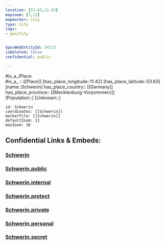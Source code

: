 ```yaml
---
location: [53.63,11.42] 
mapzoom: [7,12] 
mapmarker: city 
type: City
tags:
- geo/City


SpocWebEntityId: 34113
isDeleted: false
confidential: public

---
```

#is_a_/Place  
#is_a_ :: [[Place]] 
[has_place_longitude::11.42] 
[has_place_latitude::53.63] 
[name::Schwerin] 
has_place_country:: [[Germany]]  
has_place_province:: [[Mecklenburg-Vorpommern]]  
[Population::] 
[Unknown::] 


```leaflet
id: Schwerin
coordinates: [[Schwerin]] 
markerFile: [[Schwerin]] 
defaultZoom: 11 
maxZoom: 18
```


## Confidential Links & Embeds: 

### [Schwerin](/_Standards/Earth/Continent/Europe/Europe~Central/Germany/Germany~East/Mecklenburg-Vorpommern/counties~MV/Schwerin.md) 

### [Schwerin.public](/_public/Earth/Continent/Europe/Europe~Central/Germany/Germany~East/Mecklenburg-Vorpommern/counties~MV/Schwerin.public.md) 

### [Schwerin.internal](/_internal/Earth/Continent/Europe/Europe~Central/Germany/Germany~East/Mecklenburg-Vorpommern/counties~MV/Schwerin.internal.md) 

### [Schwerin.protect](/_protect/Earth/Continent/Europe/Europe~Central/Germany/Germany~East/Mecklenburg-Vorpommern/counties~MV/Schwerin.protect.md) 

### [Schwerin.private](/_private/Earth/Continent/Europe/Europe~Central/Germany/Germany~East/Mecklenburg-Vorpommern/counties~MV/Schwerin.private.md) 

### [Schwerin.personal](/_personal/Earth/Continent/Europe/Europe~Central/Germany/Germany~East/Mecklenburg-Vorpommern/counties~MV/Schwerin.personal.md) 

### [Schwerin.secret](/_secret/Earth/Continent/Europe/Europe~Central/Germany/Germany~East/Mecklenburg-Vorpommern/counties~MV/Schwerin.secret.md)

